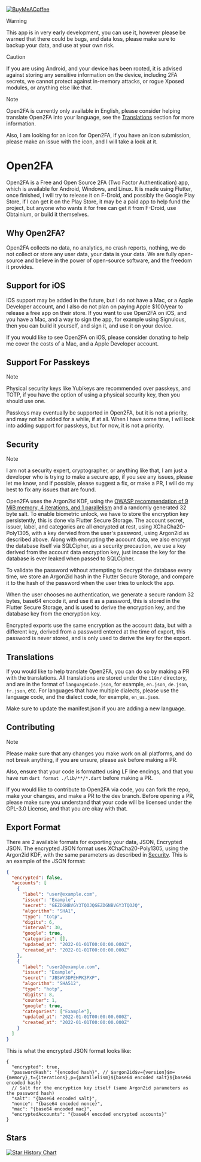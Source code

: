 [![BuyMeACoffee](https://img.buymeacoffee.com/button-api/?text=Buy%20me%20a%20coffee&emoji=☕&slug=xtremedev&button_colour=BD5FFF&font_colour=ffffff&font_family=Cookie&outline_colour=000000&coffee_colour=FFDD00)](https://www.buymeacoffee.com/xtremedev)

> [!WARNING]
> This app is in very early development, you can use it, however please be warned that there could be bugs, and data loss, please make sure to backup your data, and use at your own risk.

> [!CAUTION]
> If you are using Android, and your device has been rooted, it is advised against storing any sensitive information on the device, including 2FA secrets, we cannot protect against in-memory attacks, or rogue Xposed modules, or anything else like that.

> [!NOTE]
> Open2FA is currently only available in English, please consider helping translate Open2FA into your language, see the [Translations](#translations) section for more information.
>
> Also, I am looking for an icon for Open2FA, if you have an icon submission, please make an issue with the icon, and I will take a look at it.

# Open2FA

Open2FA is a Free and Open Source 2FA (Two Factor Authentication) app, which is available for Android, Windows, and Linux. It is made using Flutter, once finished, I will try to release it on F-Droid, and possibly the Google Play Store, if I can get it on the Play Store, it may be a paid app to help fund the project, but anyone who wants it for free can get it from F-Droid, use Obtainium, or build it themselves.

## Why Open2FA?

Open2FA collects no data, no analytics, no crash reports, nothing, we do not collect or store any user data, your data is your data.
We are fully open-source and believe in the power of open-source software, and the freedom it provides.

## Support for iOS

iOS support may be added in the future, but I do not have a Mac, or a Apple Developer account, and I also do not plan on paying Apple $100/year to release a free app on their store.
If you want to use Open2FA on iOS, and you have a Mac, and a way to sign the app, for example using Signulous, then you can build it yourself, and sign it, and use it on your device.

If you would like to see Open2FA on iOS, please consider donating to help me cover the costs of a Mac, and a Apple Developer account.

## Support For Passkeys

> [!NOTE]
> Physical security keys like Yubikeys are recommended over passkeys, and TOTP, if you have the option of using a physical security key, then you should use one.

Passkeys may eventually be supported in Open2FA, but it is not a priority, and may not be added for a while, if at all.
When I have some time, I will look into adding support for passkeys, but for now, it is not a priority.

## Security

> [!NOTE]
> I am not a security expert, cryptographer, or anything like that, I am just a developer who is trying to make a secure app, if you see any issues, please let me know, and if possible, please suggest a fix, or make a PR, I will do my best to fix any issues that are found.

Open2FA uses the Argon2id KDF, using the [OWASP recommendation of 9 MiB memory, 4 iterations, and 1 parallelism](https://cheatsheetseries.owasp.org/cheatsheets/Password_Storage_Cheat_Sheet.html#argon2id) and a randomly generated 32 byte salt.
To enable biometric unlock, we have to store the encryption key persistently, this is done via Flutter Secure Storage.
The account secret, issuer, label, and categories are all encrypted at rest, using XChaCha20-Poly1305, with a key dervied from the user's password, using Argon2id as described above.
Along with encrypting the account data, we also encrypt the database itself via SQLCipher, as a security precaution, we use a key derived from the account data encryption key, just incase the key for the database is ever leaked when passed to SQLCipher.

To validate the password without attempting to decrypt the database every time, we store an Argon2id hash in the Flutter Secure Storage, and compare it to the hash of the password when the user tries to unlock the app.

When the user chooses no authentication, we generate a secure random 32 bytes, base64 encode it, and use it as a password, this is stored in the Flutter Secure Storage, and is used to derive the encryption key, and the database key from the encryption key.

Encrypted exports use the same encryption as the account data, but with a different key, derived from a password entered at the time of export, this password is never stored, and is only used to derive the key for the export. 

## Translations

If you would like to help translate Open2FA, you can do so by making a PR with the translations.
All translations are stored under the `i18n/` directory, and are in the format of `languageCode.json`, for example, `en.json`, `de.json`, `fr.json`, etc.
For languages that have multiple dialects, please use the language code, and the dialect code, for example, `en_us.json`.

Make sure to update the manifest.json if you are adding a new language.

## Contributing

> [!NOTE]
> Please make sure that any changes you make work on all platforms, and do not break anything, if you are unsure, please ask before making a PR.
>
> Also, ensure that your code is formatted using LF line endings, and that you have run `dart format ./lib/**/*.dart` before making a PR.

If you would like to contribute to Open2FA via code, you can fork the repo, make your changes, and make a PR to the dev branch.
Before opening a PR, please make sure you understand that your code will be licensed under the GPL-3.0 License, and that you are okay with that.

## Export Format

There are 2 available formats for exporting your data, JSON, Encrypted JSON.
The encrypted JSON format uses XChaCha20-Poly1305, using the Argon2id KDF, with the same parameters as described in [Security](#security).
This is an example of the JSON format:

```json
{
  "encrypted": false,
  "accounts": [
    {
      "label": "user@example.com",
      "issuer": "Example",
      "secret": "GEZDGNBVGY3TQOJQGEZDGNBVGY3TQOJQ",
      "algorithm": "SHA1",
      "type": "totp",
      "digits": 6,
      "interval": 30,
      "google": true,
      "categories": [],
      "updated_at": "2022-01-01T00:00:00.000Z",
      "created_at": "2022-01-01T00:00:00.000Z"
    },
    {
      "label": "user2@example.com",
      "issuer": "Example",
      "secret": "JBSWY3DPEHPK3PXP",
      "algorithm": "SHA512",
      "type": "hotp",
      "digits": 8,
      "counter": 1,
      "google": true,
      "categories": ["Example"],
      "updated_at": "2022-01-01T00:00:00.000Z",
      "created_at": "2022-01-01T00:00:00.000Z"
    }
  ]
}
```

This is what the encrypted JSON format looks like:

```jsonc
{
  "encrypted": true,
  "passwordHash": "{encoded hash}", // $argon2id$v={version}$m={memory},t={iterations},p={parallelism}${base64 encoded salt}${base64 encoded hash}
  // Salt for the encryption key itself (same Argon2id parameters as the password hash)
  "salt": "{base64 encoded salt}",
  "nonce": "{base64 encoded nonce}",
  "mac": "{base64 encoded mac}",
  "encryptedAccounts": "{base64 encoded encrypted accounts}"
}
```

## Stars

[![Star History Chart](https://api.star-history.com/svg?repos=XTREME1738/Open2FA&type=Date)](https://www.star-history.com/#XTREME1738/Open2FA&Date)